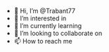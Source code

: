 - 👋 Hi, I’m @Trabant77
- 👀 I’m interested in 
- 🌱 I’m currently learning 
- 💞️ I’m looking to collaborate on  
- 📫 How to reach me    
